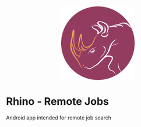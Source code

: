 <p align="center">
  <img src="https://github.com/muradovv321/Rhino/blob/master/logo/rhino.svg" height="30%" width="40%">
</p>

# Rhino - Remote Jobs

Android app intended for remote job search
